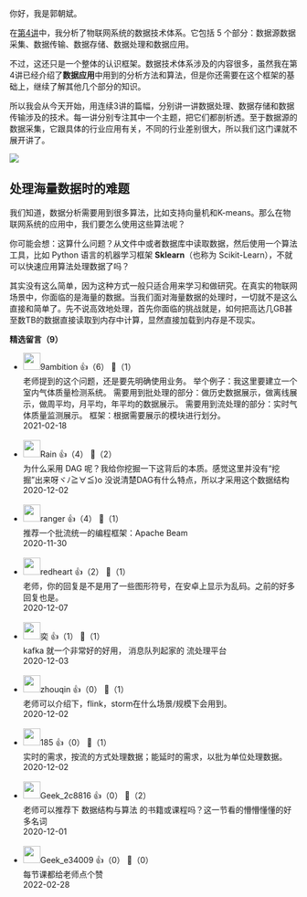 你好，我是郭朝斌。

在[第4讲](https://time.geekbang.org/column/article/308366)中，我分析了物联网系统的数据技术体系。它包括 5 个部分：数据源数据采集、数据传输、数据存储、数据处理和数据应用。

不过，这还只是一个整体的认识框架。数据技术体系涉及的内容很多，虽然我在第4讲已经介绍了**数据应用**中用到的分析方法和算法，但是你还需要在这个框架的基础上，继续了解其他几个部分的知识。

所以我会从今天开始，用连续3讲的篇幅，分别讲一讲数据处理、数据存储和数据传输涉及的技术。每一讲分别专注其中一个主题，把它们都剖析透。至于数据源的数据采集，它跟具体的行业应用有关，不同的行业差别很大，所以我们这门课就不展开讲了。

![](https://static001.geekbang.org/resource/image/6c/38/6c871e4476c3aa93f37c9c3e030e1c38.jpg?wh=2700%2A1359)

## 处理海量数据时的难题

我们知道，数据分析需要用到很多算法，比如支持向量机和K-means。那么在物联网系统的应用中，我们要怎么使用这些算法呢？

你可能会想：这算什么问题？从文件中或者数据库中读取数据，然后使用一个算法工具，比如 Python 语言的机器学习框架 **Sklearn**（也称为 Scikit-Learn），不就可以快速应用算法处理数据了吗？

其实没有这么简单，因为这种方式一般只适合用来学习和做研究。在真实的物联网场景中，你面临的是海量的数据。当我们面对海量数据的处理时，一切就不是这么直接和简单了。先不说高效地处理，首先你面临的挑战就是，如何把高达几GB甚至数TB的数据直接读取到内存中计算，显然直接加载到内存是不现实。
<div><strong>精选留言（9）</strong></div><ul>
<li><img src="https://static001.geekbang.org/account/avatar/00/1a/04/1c/15c00997.jpg" width="30px"><span>9ambition</span> 👍（6） 💬（1）<div>老师提到的这个问题，还是要先明确使用业务。
举个例子：我这里要建立一个室内气体质量检测系统。
需要用到批处理的部分：做历史数据展示，做离线展示，做周平均，月平均，年平均的数据展示。
需要用到流处理的部分：实时气体质量监测展示。
框架：根据需要展示的模块进行划分。</div>2021-02-18</li><br/><li><img src="https://static001.geekbang.org/account/avatar/00/11/ef/21/69c181b8.jpg" width="30px"><span>Rain</span> 👍（4） 💬（2）<div>为什么采用 DAG 呢？我给你挖掘一下这背后的本质。感觉这里并没有“挖掘”出来呀ヾﾉ≧∀≦)o 没说清楚DAG有什么特点，所以才采用这个数据结构</div>2020-12-02</li><br/><li><img src="https://static001.geekbang.org/account/avatar/00/0f/43/32/3eeac151.jpg" width="30px"><span>ranger</span> 👍（4） 💬（1）<div>推荐一个批流统一的编程框架：Apache Beam</div>2020-11-30</li><br/><li><img src="https://static001.geekbang.org/account/avatar/00/10/1d/b5/bedea324.jpg" width="30px"><span>redheart</span> 👍（2） 💬（1）<div>老师，你的回复是不是用了一些图形符号，在安卓上显示为乱码。之前的好多回复也是。</div>2020-12-07</li><br/><li><img src="https://static001.geekbang.org/account/avatar/00/0f/57/4f/6fb51ff1.jpg" width="30px"><span>奕</span> 👍（1） 💬（1）<div>kafka 就一个非常好的好用， 消息队列起家的 流处理平台</div>2020-12-03</li><br/><li><img src="https://static001.geekbang.org/account/avatar/00/0f/57/5b/caacc46f.jpg" width="30px"><span>zhouqin</span> 👍（0） 💬（1）<div>老师可以介绍下，flink，storm在什么场景&#47;规模下会用到。</div>2020-12-02</li><br/><li><img src="https://static001.geekbang.org/account/avatar/00/10/28/40/c8fad3f7.jpg" width="30px"><span>185</span> 👍（0） 💬（1）<div>实时的需求，按流的方式处理数据；能延时的需求，以批为单位处理数据。</div>2020-12-02</li><br/><li><img src="https://static001.geekbang.org/account/avatar/00/1c/c9/80/d69093bc.jpg" width="30px"><span>Geek_2c8816</span> 👍（0） 💬（2）<div>老师可以推荐下 数据结构与算法  的书籍或课程吗？这一节看的懵懵懂懂的好多名词</div>2020-12-01</li><br/><li><img src="https://thirdwx.qlogo.cn/mmopen/vi_32/VPye4MvGyyXHYQuUGQDtzvglUnObVs2a0VVw78X4uXFoT1WnvEyiaAoKMeqz8IY7uN5x79Ao0azq7nOExRxRCSA/132" width="30px"><span>Geek_e34009</span> 👍（0） 💬（0）<div>每节课都给老师点个赞</div>2022-02-28</li><br/>
</ul>